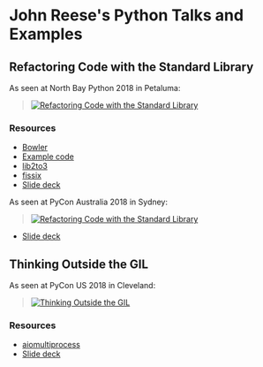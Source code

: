# John Reese's Python Talks and Examples


## Refactoring Code with the Standard Library

As seen at North Bay Python 2018 in Petaluma:

> [![Refactoring Code with the Standard Library](http://img.youtube.com/vi/KxWsM9Kh1FY/0.jpg)](https://youtu.be/KxWsM9Kh1FY "North Bay Python 2018 - John Reese - Refactoring Code with the Standard Library")

### Resources

* [Bowler](https://pybowler.io)
* [Example code](https://github.com/jreese/pycon/tree/master/refactoring)
* [lib2to3](https://github.com/python/cpython/tree/master/Lib/lib2to3)
* [fissix](https://github.com/jreese/fissix)
* [Slide deck](https://speakerdeck.com/jreese/refactoring-code-with-the-standard-library-nbpy-2018)

As seen at PyCon Australia 2018 in Sydney:

> [![Refactoring Code with the Standard Library](http://img.youtube.com/vi/9USGh4Uy-xQ/0.jpg)](https://youtu.be/9USGh4Uy-xQ "PyCon Australia 2018 - John Reese - Refactoring Code with the Standard Library")

* [Slide deck](https://speakerdeck.com/jreese/refactoring-code-with-the-standard-library)

## Thinking Outside the GIL

As seen at PyCon US 2018 in Cleveland:

> [![Thinking Outside the GIL](http://img.youtube.com/vi/0kXaLh8Fz3k/0.jpg)](http://www.youtube.com/watch?v=0kXaLh8Fz3k "PyCon 2018 - John Reese - Thinking Outside the GIL with AsyncIO and Multiprocessing")

### Resources

* [aiomultiprocess](https://github.com/jreese/aiomultiprocess)
* [Slide deck](https://speakerdeck.com/jreese/thinking-outside-the-gil-2)
